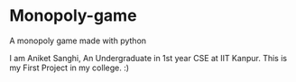 # Monopoly-game
A monopoly game made with python

I am Aniket Sanghi, An Undergraduate in 1st year CSE at IIT Kanpur. This is my First Project in my college. :)
